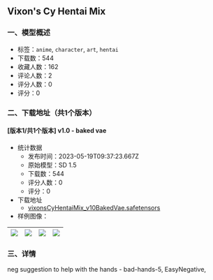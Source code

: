 ## Vixon's Cy Hentai Mix
### 一、模型概述

- 标签：`anime`, `character`, `art`, `hentai`
- 下载数：544
- 收藏人数：162
- 评论人数：2
- 评分人数：0
- 评分：0

### 二、下载地址（共1个版本）

#### [版本1/共1个版本] v1.0 - baked vae

- 统计数据
  - 发布时间：2023-05-19T09:37:23.667Z
  - 原始模型：SD 1.5
  - 下载数：544
  - 评分人数：0
  - 评分：0
- 下载地址
  - [vixonsCyHentaiMix_v10BakedVae.safetensors](https://civitai.com/api/download/models/74744)
- 样例图像：

| <img src="https://image.civitai.com/xG1nkqKTMzGDvpLrqFT7WA/39fb1219-009f-4a4b-ac2f-e84febece131/width=450/835065.jpeg" /> | <img src="https://image.civitai.com/xG1nkqKTMzGDvpLrqFT7WA/3c6f1e18-76ae-4c60-a89c-b68fd0344294/width=450/835046.jpeg" /> | <img src="https://image.civitai.com/xG1nkqKTMzGDvpLrqFT7WA/59c6dbf4-f261-4ae1-915b-4fc7c2e5771f/width=450/835081.jpeg" /> | <img src="https://image.civitai.com/xG1nkqKTMzGDvpLrqFT7WA/cb8db6e5-4d71-4e3f-aa7b-d774fc916f24/width=450/835097.jpeg" /> |
| ---- | ---- | ---- | ---- |


### 三、详情
<p>neg suggestion to help with the hands - bad-hands-5, EasyNegative, </p>